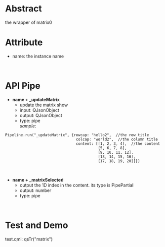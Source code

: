 # Abstract
the wrapper of matrix0  

# Attribute
* name: the instance name  
</br>

# API Pipe
* **name + _updateMatrix**  
    - update the matrix show  
    - input: QJsonObject  
    - output: QJsonObject  
    - type: pipe  
_sample_:  
```
Pipeline.run("_updateMatrix", {rowcap: "hello2",  //the row title
                                colcap: "world2",  //the column title
                                content: [[1, 2, 3, 4],  //the content
                                          [5, 6, 7, 8],
                                          [9, 10, 11, 12],
                                          [13, 14, 15, 16],
                                          [17, 18, 19, 20]]})
```  
</br>

* **name + _matrixSelected**
    - output the 1D index in the content. its type is PipePartial  
    - output: number  
    - type: pipe  
</br>

# Test and Demo
test.qml: qsTr("matrix")  
</br>